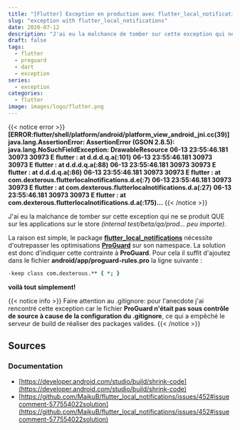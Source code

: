 ```yaml
---
title: "[Flutter] Exception en production avec flutter_local_notifications"
slug: "exception with flutter_local_notifications"
date: 2020-07-12
description: "J'ai eu la malchance de tomber sur cette exception qui ne se produit QUE sur les applications sur le store (internal test/beta/qa/prod... peu importe)."
draft: false
tags:
  - flutter
  - proguard
  - dart
  - exception
series:
  - exception
categories:
  - flutter
image: images/logo/flutter.png
---
```


{{< notice error >}}
**[ERROR:flutter/shell/platform/android/platform_view_android_jni.cc(39)] java.lang.AssertionError: AssertionError (GSON 2.8.5): java.lang.NoSuchFieldException: DrawableResource**
**06-13 23:55:46.181 30973 30973 E flutter : at d.d.d.q.a(:101)**
**06-13 23:55:46.181 30973 30973 E flutter : at d.d.d.q.a(:88)**
**06-13 23:55:46.181 30973 30973 E flutter : at d.d.d.q.a(:86)**
**06-13 23:55:46.181 30973 30973 E flutter : at com.dexterous.flutterlocalnotifications.d.e(:7)**
**06-13 23:55:46.181 30973 30973 E flutter : at com.dexterous.flutterlocalnotifications.d.a(:27)**
**06-13 23:55:46.181 30973 30973 E flutter : at com.dexterous.flutterlocalnotifications.d.a(:175)...**
{{< /notice >}}

J'ai eu la malchance de tomber sur cette exception qui ne se produit QUE sur les applications sur le store _(internal test/beta/qa/prod... peu importe)_.

La raison est simple, le package **[flutter_local_notifications](https://pub.dev/packages/flutter_local_notifications)** nécessite d'outrepasser les optimisations **[ProGuard](https://developer.android.com/studio/build/shrink-code)** sur son namespace.
La solution est donc d'indiquer cette contrainte à **ProGuard**.
Pour cela il suffit d'ajoutez dans le fichier **android/app/proguard-rules.pro** la ligne suivante :

```pro
-keep class com.dexterous.** { *; }
```

**voilà tout simplement!**

{{< notice info >}}
Faire attention au .gitignore: pour l'anecdote j'ai rencontré cette exception car le fichier **ProGuard n'était pas sous contrôle de source à cause de la configuration du .gitignore**, ce qui a empêché le serveur de build de réaliser des packages valides.
{{< /notice >}}

## Sources

### Documentation

- [https://developer.android.com/studio/build/shrink-code](https://developer.android.com/studio/build/shrink-code)
- [https://github.com/MaikuB/flutter_local_notifications/issues/452#issuecomment-577554022solution](https://github.com/MaikuB/flutter_local_notifications/issues/452#issuecomment-577554022solution)
